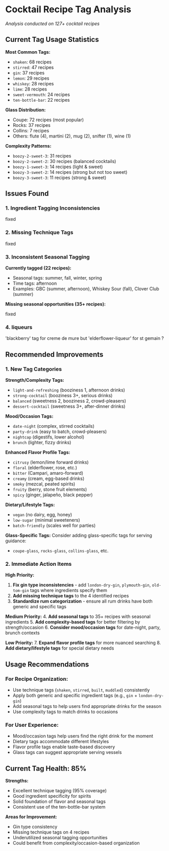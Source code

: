 # Cocktail Recipe Tag Analysis

*Analysis conducted on 127+ cocktail recipes*

## Current Tag Usage Statistics

**Most Common Tags:**
- `shaken`: 68 recipes
- `stirred`: 47 recipes  
- `gin`: 37 recipes
- `lemon`: 29 recipes
- `whiskey`: 28 recipes
- `lime`: 28 recipes
- `sweet-vermouth`: 24 recipes
- `ten-bottle-bar`: 22 recipes

**Glass Distribution:**
- Coupe: 72 recipes (most popular)
- Rocks: 37 recipes
- Collins: 7 recipes
- Others: flute (4), martini (2), mug (2), snifter (1), wine (1)

**Complexity Patterns:**
- `boozy-2-sweet-3`: 31 recipes
- `boozy-2-sweet-2`: 30 recipes (balanced cocktails)
- `boozy-1-sweet-3`: 14 recipes (light & sweet)
- `boozy-3-sweet-2`: 14 recipes (strong but not too sweet)
- `boozy-3-sweet-3`: 11 recipes (strong & sweet)

## Issues Found

### 1. Ingredient Tagging Inconsistencies

fixed

### 2. Missing Technique Tags

fixed

### 3. Inconsistent Seasonal Tagging

**Currently tagged (22 recipes):**
- Seasonal tags: summer, fall, winter, spring
- Time tags: afternoon
- Examples: GBC (summer, afternoon), Whiskey Sour (fall), Clover Club (summer)

**Missing seasonal opportunities (35+ recipes):**

fixed

### 4. liqueurs

'blackberry' tag for creme de mure but 'elderflower-liqueur' for st gemain ?

## Recommended Improvements

### 1. New Tag Categories

**Strength/Complexity Tags:**
- `light-and-refreshing` (booziness 1, afternoon drinks)
- `strong-cocktail` (booziness 3+, serious drinks)
- `balanced` (sweetness 2, booziness 2, crowd-pleasers)
- `dessert-cocktail` (sweetness 3+, after-dinner drinks)

**Mood/Occasion Tags:**
- `date-night` (complex, stirred cocktails)
- `party-drink` (easy to batch, crowd-pleasers)
- `nightcap` (digestifs, lower alcohol)
- `brunch` (lighter, fizzy drinks)

**Enhanced Flavor Profile Tags:**
- `citrusy` (lemon/lime forward drinks)
- `floral` (elderflower, rose, etc.)
- `bitter` (Campari, amaro-forward)
- `creamy` (cream, egg-based drinks)
- `smoky` (mezcal, peated spirits)
- `fruity` (berry, stone fruit elements)
- `spicy` (ginger, jalapeño, black pepper)

**Dietary/Lifestyle Tags:**
- `vegan` (no dairy, egg, honey)
- `low-sugar` (minimal sweeteners)
- `batch-friendly` (scales well for parties)

**Glass-Specific Tags:**
Consider adding glass-specific tags for serving guidance:
- `coupe-glass`, `rocks-glass`, `collins-glass`, etc.

### 2. Immediate Action Items

**High Priority:**
1. **Fix gin type inconsistencies** - add `london-dry-gin`, `plymouth-gin`, `old-tom-gin` tags where ingredients specify them
2. **Add missing technique tags** to the 4 identified recipes
3. **Standardize rum categorization** - ensure all rum drinks have both generic and specific tags

**Medium Priority:**
4. **Add seasonal tags** to 35+ recipes with seasonal ingredients
5. **Add complexity-based tags** for better filtering by strength/occasion
6. **Consider mood/occasion tags** for date-night, party, brunch contexts

**Low Priority:**
7. **Expand flavor profile tags** for more nuanced searching
8. **Add dietary/lifestyle tags** for special dietary needs

## Usage Recommendations

### For Recipe Organization:
- Use technique tags (`shaken`, `stirred`, `built`, `muddled`) consistently
- Apply both generic and specific ingredient tags (e.g., `gin` + `london-dry-gin`)
- Add seasonal tags to help users find appropriate drinks for the season
- Use complexity tags to match drinks to occasions

### For User Experience:
- Mood/occasion tags help users find the right drink for the moment
- Dietary tags accommodate different lifestyles
- Flavor profile tags enable taste-based discovery
- Glass tags can suggest appropriate serving vessels

## Current Tag Health: 85%

**Strengths:**
- Excellent technique tagging (95% coverage)
- Good ingredient specificity for spirits
- Solid foundation of flavor and seasonal tags
- Consistent use of the ten-bottle-bar system

**Areas for Improvement:**
- Gin type consistency
- Missing technique tags on 4 recipes
- Underutilized seasonal tagging opportunities
- Could benefit from complexity/occasion-based organization
